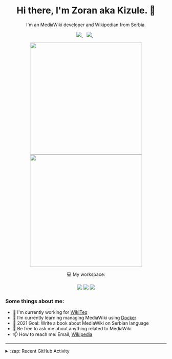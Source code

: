 <h1 align="center">
Hi there, I'm Zoran aka Kizule. 👋
</h1>

<p align="center">
I'm an MediaWiki developer and Wikipedian from Serbia.
</p>

<p align="center">

  <a href="https://www.linkedin.com/in/zoran-dori-85707a216/">
    <img src="https://img.shields.io/badge/linkedin-%230077B5.svg?&style=for-the-badge&logo=linkedin&logoColor=white" />
  </a>&nbsp;&nbsp;
  <a href="https://instagram.com/iamkizule">
    <img src="https://img.shields.io/badge/instagram-%23E4405F.svg?&style=for-the-badge&logo=instagram&logoColor=white" />        
  </a>&nbsp;&nbsp;

</p>

<p align='center'>
  <a href="#"><img src="https://github-readme-stats.vercel.app/api?username=kizule&show_icons=true&count_private=true&theme=dark" width="350"></a>
  <br>
  <a href="#"><img src="https://github-readme-stats.vercel.app/api/top-langs/?username=kizule&count_private=true&theme=dark" width="350"></a>
</p>

<p align="center">
  💻 My workspace:<br/><br/>
  <img src="https://img.shields.io/badge/windows-%230078D6.svg?&style=for-the-badge&logo=windows&logoColor=white" />
  <img src="https://img.shields.io/badge/amd-ryzen%20%205%203500u-%230071C5.svg?&style=for-the-badge&logo=amd&logoColor=white" />
  <img src="https://img.shields.io/badge/RAM-8GB-%230071C5.svg?&style=for-the-badge&logoColor=white" />
</p>

### Some things about me:

* 💼 I'm currently working for [WikiTeq](https://wikiteq.com)
* 🌱 I’m currently learning managing MediaWiki using [Docker](https://docker.com)
* 🥅 2021 Goal: Write a book about MediaWiki on Serbian language
* 💬 Be free to ask me about anything related to MediaWiki
* 📫 How to reach me: Email, [Wikipedia](https://en.wikipedia.org/wiki/User_talk:Kizule)

---
<details>
  <summary>:zap: Recent GitHub Activity</summary>

<!--RECENT_ACTIVITY:start-->
1. 🎉 Merged PR [#85](https://github.com/kizule/hacktoberfest-2021/pull/85) in [kizule/hacktoberfest-2021](https://github.com/kizule/hacktoberfest-2021)
2. 🎉 Merged PR [#84](https://github.com/kizule/hacktoberfest-2021/pull/84) in [kizule/hacktoberfest-2021](https://github.com/kizule/hacktoberfest-2021)
3. 🎉 Merged PR [#83](https://github.com/kizule/hacktoberfest-2021/pull/83) in [kizule/hacktoberfest-2021](https://github.com/kizule/hacktoberfest-2021)
4. 🎉 Merged PR [#82](https://github.com/kizule/hacktoberfest-2021/pull/82) in [kizule/hacktoberfest-2021](https://github.com/kizule/hacktoberfest-2021)
5. 🎉 Merged PR [#81](https://github.com/kizule/hacktoberfest-2021/pull/81) in [kizule/hacktoberfest-2021](https://github.com/kizule/hacktoberfest-2021)
<!--RECENT_ACTIVITY:end-->
<!--RECENT_ACTIVITY:last_update-->
Last Updated: Monday, October 4th, 2021, 6:20:51 AM
<!--RECENT_ACTIVITY:last_update_end-->

</details>
